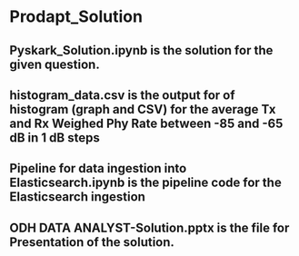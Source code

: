# Prodapt_Solution

## Pyskark_Solution.ipynb is the solution for the given question.

## histogram_data.csv is the output for of histogram (graph and CSV) for the average Tx and Rx Weighed Phy Rate between -85 and -65 dB in 1 dB steps

## Pipeline for data ingestion into Elasticsearch.ipynb is the pipeline code for the Elasticsearch ingestion

## ODH DATA ANALYST-Solution.pptx is the file for Presentation of the solution.

